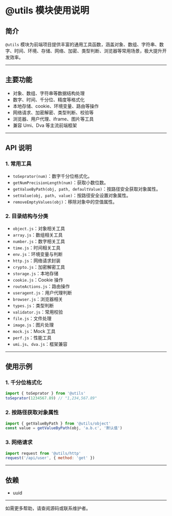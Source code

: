# @utils 模块使用说明

## 简介

`@utils` 模块为前端项目提供丰富的通用工具函数，涵盖对象、数组、字符串、数字、时间、环境、存储、网络、加密、类型判断、浏览器等常用场景，极大提升开发效率。

---

## 主要功能

- 对象、数组、字符串等数据结构处理
- 数字、时间、千分位、精度等格式化
- 本地存储、cookie、环境变量、路由等操作
- 网络请求、加密解密、类型判断、校验等
- 浏览器、用户代理、iframe、图片等工具
- 兼容 Umi、Dva 等主流前端框架

---

## API 说明

### 1. 常用工具
- `toSeprator(num)`：数字千分位格式化。
- `getNumPrecisionLength(num)`：获取小数位数。
- `getValueByPath(obj, path, defaultValue)`：按路径安全获取对象属性。
- `setValue(obj, path, value)`：按路径安全设置对象属性。
- `removeEmptyValues(obj)`：移除对象中的空值属性。

### 2. 目录结构与分类
- `object.js`：对象相关工具
- `array.js`：数组相关工具
- `number.js`：数字相关工具
- `time.js`：时间相关工具
- `env.js`：环境变量与判断
- `http.js`：网络请求封装
- `crypto.js`：加密解密工具
- `storage.js`：本地存储
- `cookie.js`：Cookie 操作
- `routeActions.js`：路由操作
- `useragent.js`：用户代理判断
- `browser.js`：浏览器相关
- `types.js`：类型判断
- `validator.js`：常用校验
- `file.js`：文件处理
- `image.js`：图片处理
- `mock.js`：Mock 工具
- `perf.js`：性能工具
- `umi.js`、`dva.js`：框架兼容

---

## 使用示例

### 1. 千分位格式化
```js
import { toSeprator } from '@utils'
toSeprator(1234567.89) // "1,234,567.89"
```

### 2. 按路径获取对象属性
```js
import { getValueByPath } from '@utils/object'
const value = getValueByPath(obj, 'a.b.c', '默认值')
```

### 3. 网络请求
```js
import request from '@utils/http'
request('/api/user', { method: 'get' })
```

---

## 依赖
- uuid

---

如需更多帮助，请查阅源码或联系维护者。 